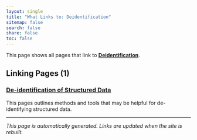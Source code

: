 ```yaml
---
layout: single
title: "What Links to: Deidentification"
sitemap: false
search: false
share: false
toc: false
---
```


This page shows all pages that link to **[Deidentification](/datasciece/deidentification/)**.

## Linking Pages (1)

### [De-identification of Structured Data](/datademos/deidentification_methods_structured/)

This pages outlines methods and tools that may be helpful for de-identifying structured data.

---


*This page is automatically generated. Links are updated when the site is rebuilt.*

